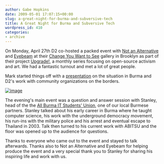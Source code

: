 ```yaml
---
author: Gabe Hopkins
date: 2009-05-01 17:07:15+00:00
slug: a-great-night-for-burma-and-subversive-tech
title: A Great Night for Burma and Subversive Tech
wordpress_id: 410
categories:
- archive
---
```


On Monday, April 27th D2 co-hosted a packed event with [Not an Alternative](http://www.notanalternative.net/wordpress/) and [Eyebeam](http://eyebeam.org/) at their [Change You Want to See](http://thechangeyouwanttosee.com/) gallery in Brooklyn as part of their project [Upgrade!](http://upgrade.eyebeam.org/), a monthly series focusing on open-source activism and art. We had a fantastic turnout and met a lot of great people.

Mark started things off with a [presentation](http://www.slideshare.net/mbelinsky/subversive-technology-burmas-struggle-for-democracy) on the situation in Burma and D2's work with community organizations on the borders.

[![image](https://s3.amazonaws.com/digidem-www/wp-content/uploads/2009/05/dsc00815-300x225.jpg)](https://s3.amazonaws.com/digidem-www/wp-content/uploads/2009/05/dsc00815.jpg)

The evening's main event was a question and answer session with Stanley, head of the the [All Burma IT Students' Union](http://www.abitsu.org/), one of our local Burmese partners. Stanley talked about his early career in Burma where he taught computer science, his work with the underground democracy movement, his run-ins with the military police and his arrest and eventual escape to Thailand in 2003. Talk then turned to his current work with ABITSU and the floor was opened up to the audience for questions.

Thanks to everyone who came out to the event and stayed to talk afterwards. Thanks also to Not an Alternative and Eyebeam for helping produce the event and a very special thank you to Stanley for sharing his inspiring life and work with us.

